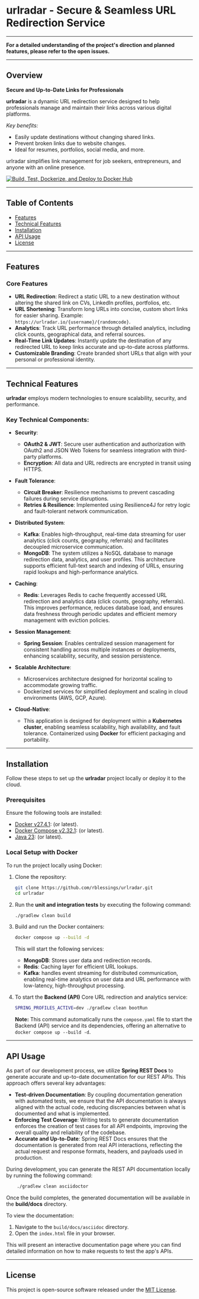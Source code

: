 # urlradar - Secure & Seamless URL Redirection Service

---
**For a detailed understanding of the project's direction and planned features, please refer to the open issues.**

---

## Overview

**Secure and Up-to-Date Links for Professionals**

**urlradar** is a dynamic URL redirection service designed to help professionals manage and maintain their links across
various digital platforms.

*Key benefits:*

* Easily update destinations without changing shared links.
* Prevent broken links due to website changes.
* Ideal for resumes, portfolios, social media, and more.

urlradar simplifies link management for job seekers, entrepreneurs, and anyone with an online presence.

[![Build, Test, Dockerize, and Deploy to Docker Hub](https://github.com/rblessings/urlradar/actions/workflows/build-test-dockerize-deploy.yml/badge.svg)](https://github.com/rblessings/urlradar/actions/workflows/build-test-dockerize-deploy.yml)

---

## Table of Contents

- [Features](#features)
- [Technical Features](#technical-features)
- [Installation](#installation)
- [API Usage](#api-usage)
- [License](#license)

---

## Features

### Core Features

- **URL Redirection**: Redirect a static URL to a new destination without altering the shared link on CVs, LinkedIn
  profiles, portfolios, etc.
- **URL Shortening**: Transform long URLs into concise, custom short links for easier sharing. Example:
  `https://urlradar.io/{username}/{randomcode}`.
- **Analytics**: Track URL performance through detailed analytics, including click counts, geographical data, and
  referral sources.
- **Real-Time Link Updates**: Instantly update the destination of any redirected URL to keep links accurate and
  up-to-date across platforms.
- **Customizable Branding**: Create branded short URLs that align with your personal or professional identity.

---

## Technical Features

**urlradar** employs modern technologies to ensure scalability, security, and performance.

### Key Technical Components:

- **Security**:
    - **OAuth2 & JWT**: Secure user authentication and authorization with OAuth2 and JSON Web Tokens for seamless
      integration with third-party platforms.
    - **Encryption**: All data and URL redirects are encrypted in transit using HTTPS.

- **Fault Tolerance**:
    - **Circuit Breaker**: Resilience mechanisms to prevent cascading failures during service disruptions.
    - **Retries & Resilience**: Implemented using Resilience4J for retry logic and fault-tolerant network communication.

- **Distributed System**:
    - **Kafka**: Enables high-throughput, real-time data streaming for user analytics (click counts, geography,
      referrals) and facilitates decoupled microservice communication.
    - **MongoDB**: The system utilizes a NoSQL database to manage redirection data, analytics, and user profiles. This
      architecture supports efficient full-text search and indexing of URLs, ensuring rapid lookups and high-performance
      analytics.

- **Caching**:
    - **Redis**: Leverages Redis to cache frequently accessed URL redirection and analytics data (click counts,
      geography, referrals). This improves performance, reduces database load, and ensures data freshness through
      periodic updates and efficient memory management with eviction policies.

- **Session Management**:
    - **Spring Session**: Enables centralized session management for consistent handling across multiple instances or
      deployments, enhancing scalability, security, and session persistence.

- **Scalable Architecture**:
    - Microservices architecture designed for horizontal scaling to accommodate growing traffic.
    - Dockerized services for simplified deployment and scaling in cloud environments (AWS, GCP, Azure).

- **Cloud-Native**:
    - This application is designed for deployment within a **Kubernetes cluster**, enabling seamless scalability, high
      availability, and fault tolerance. Containerized using **Docker** for efficient packaging and portability.

---

## Installation

Follow these steps to set up the **urlradar** project locally or deploy it to the cloud.

### Prerequisites

Ensure the following tools are installed:

- [Docker v27.4.1](https://www.docker.com/get-started): (or latest).
- [Docker Compose v2.32.1](https://www.docker.com/get-started): (or latest).
- [Java 23](https://docs.aws.amazon.com/corretto/latest/corretto-23-ug/downloads-list.html): (or latest).

### Local Setup with Docker

To run the project locally using Docker:

1. Clone the repository:
    ```bash
    git clone https://github.com/rblessings/urlradar.git
    cd urlradar
    ```

2. Run the **unit and integration tests** by executing the following command:
    ```bash
   ./gradlew clean build
   ```

3. Build and run the Docker containers:
    ```bash
    docker compose up --build -d
    ```

   This will start the following services:
    - **MongoDB**: Stores user data and redirection records.
    - **Redis**: Caching layer for efficient URL lookups.
    - **Kafka**: handles event streaming for distributed communication, enabling real-time analytics on user data and
      URL performance with low-latency, high-throughput processing.


4. To start the **Backend (API)** Core URL redirection and analytics service:
    ```bash
   SPRING_PROFILES_ACTIVE=dev ./gradlew clean bootRun
   ```

   **Note:** This command automatically runs the `compose.yaml` file to start the Backend (API) service and its
   dependencies, offering an alternative to `docker compose up --build -d`.

---

## API Usage

As part of our development process, we utilize **Spring REST Docs** to generate accurate and up-to-date documentation
for our REST APIs. This approach offers several key advantages:

* **Test-driven Documentation**: By coupling documentation generation with automated tests, we ensure that the API
  documentation is always aligned with the actual code, reducing discrepancies between what is documented and what is
  implemented.
* **Enforcing Test Coverage**: Writing tests to generate documentation enforces the creation of test cases for all API
  endpoints, improving the overall quality and reliability of the codebase.
* **Accurate and Up-to-Date**: Spring REST Docs ensures that the documentation is generated from real API interactions,
  reflecting the actual request and response formats, headers, and payloads used in production.

During development, you can generate the REST API documentation locally by running the following command:

```bash
    ./gradlew clean asciidoctor
```

Once the build completes, the generated documentation will be available in the **build/docs** directory.

To view the documentation:

1. Navigate to the `build/docs/asciidoc` directory.
2. Open the `index.html` file in your browser.

This will present an interactive documentation page where you can find detailed information on how to make requests to
test the app's APIs.

---

## License

This project is open-source software released under the [MIT License](https://opensource.org/licenses/MIT).
